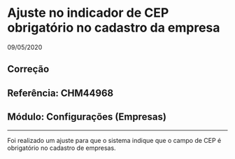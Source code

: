 # Ajuste no indicador de CEP obrigatório no cadastro da empresa
09/05/2020
## Correção
## Referência: CHM44968
## Módulo: Configurações (Empresas)
***

Foi realizado um ajuste para que o sistema indique que o campo de CEP é obrigatório no cadastro de empresas.
